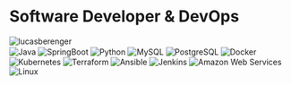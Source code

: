 # Software Developer & DevOps

<p><img align="left" src="https://github-readme-stats.vercel.app/api/top-langs?username=lucasberenger&show_icons=true&locale=en&layout=compact" alt="lucasberenger" /></p>

<div style="display: inline_block"><br/>
    <img align="center" alt="Java" src="https://img.shields.io/badge/java-%23ED8B00.svg?style=for-the-badge&logo=openjdk&logoColor=white"/>
    <img align="center" alt="SpringBoot" src="https://img.shields.io/badge/spring-%236DB33F.svg?style=for-the-badge&logo=spring&logoColor=white" />
    <img align="center" alt="Python" src="https://img.shields.io/badge/python-3670A0?style=for-the-badge&logo=python&logoColor=ffdd54" />
    <img align="center" alt="MySQL" src="https://img.shields.io/badge/mysql-4479A1.svg?style=for-the-badge&logo=mysql&logoColor=white" />
    <img align="center" alt="PostgreSQL" src="https://img.shields.io/badge/postgres-%23316192.svg?style=for-the-badge&logo=postgresql&logoColor=white" />
    <img align="center" alt="Docker" src="https://img.shields.io/badge/docker-%230db7ed.svg?style=for-the-badge&logo=docker&logoColor=white" />
    <img align="center" alt="Kubernetes" src="https://img.shields.io/badge/kubernetes-%23326ce5.svg?style=for-the-badge&logo=kubernetes&logoColor=white" />
    <img align="center" alt="Terraform" src="https://img.shields.io/badge/terraform-%235835CC.svg?style=for-the-badge&logo=terraform&logoColor=white" />
    <img align="center" alt="Ansible" src="https://img.shields.io/badge/ansible-%231A1918.svg?style=for-the-badge&logo=ansible&logoColor=white" />
    <img align="center" alt="Jenkins" src="https://img.shields.io/badge/jenkins-%232C5263.svg?style=for-the-badge&logo=jenkins&logoColor=white" />
    <img align="center" alt="Amazon Web Services" src="https://img.shields.io/badge/AWS-%23FF9900.svg?style=for-the-badge&logo=amazon-aws&logoColor=white" />
    <img align="center" alt="Linux" src="https://img.shields.io/badge/Linux-FCC624?style=for-the-badge&logo=linux&logoColor=black" />
    
    
</div><br/>

